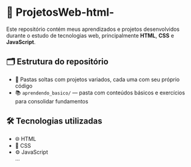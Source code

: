 # 📁 ProjetosWeb-html-

Este repositório contém meus aprendizados e projetos desenvolvidos durante o estudo de tecnologias web, principalmente **HTML**, **CSS** e **JavaScript**.

## 🗂️ Estrutura do repositório

- 📂 Pastas soltas com projetos variados, cada uma com seu próprio código
- 📚 `aprendendo_basico/` — pasta com conteúdos básicos e exercícios para consolidar fundamentos

## 🛠️ Tecnologias utilizadas

- 🌐 HTML  
- 🎨 CSS  
- ⚙️ JavaScript  
...
